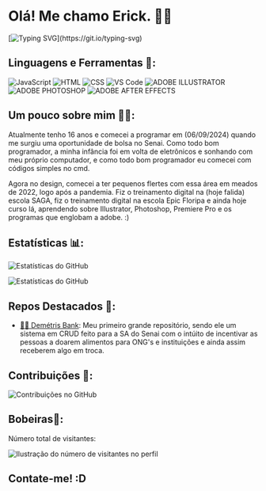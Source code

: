 # Olá! Me chamo Erick. 🐱‍💻

[![Typing SVG](https://readme-typing-svg.demolab.com?font=Expletus+Sans&size=70&pause=1000&color=FF0000&center=true&vCenter=true&width=1000&height=100&lines=Bem-vindo+ao+meu+perfil!;Sinta-se+%C3%A0+vontade!)](https://git.io/typing-svg)

## Linguagens e Ferramentas 🔧:

![JavaScript](https://img.shields.io/badge/-JavaScript-F7DF1E?style=flat-square&logo=javascript&logoColor=black)
![HTML](https://img.shields.io/badge/-HTML-E34F26?style=flat-square&logo=html5&logoColor=white)
![CSS](https://img.shields.io/badge/-CSS-1572B6?style=flat-square&logo=css3&logoColor=white)
![VS Code](https://img.shields.io/badge/-VS%20Code-007ACC?style=flat-square&logo=visual-studio-code&logoColor=white)
![ADOBE ILLUSTRATOR](https://img.shields.io/badge/-Illustrator-%23f8a829?style=flat-square&logo=adobeillustrator&logoColor=black)
![ADOBE PHOTOSHOP](https://img.shields.io/badge/-Photoshop-%2331A8FF?style=flat-square&logo=adobephotoshop&logoColor=black)
![ADOBE AFTER EFFECTS](https://img.shields.io/badge/-After_Effects-%239999FF?style=flat-square&logo=adobeaftereffects&logoColor=black)

## Um pouco sobre mim 🐱‍👓:

Atualmente tenho 16 anos e comecei a programar em (06/09/2024) quando me surgiu uma oportunidade de bolsa no Senai. Como todo bom programador, a minha infância foi em volta de eletrônicos e sonhando com meu próprio computador, e como todo bom programador eu comecei com códigos simples no cmd.

Agora no design, comecei a ter pequenos flertes com essa área em meados de 2022, logo após a pandemia. Fiz o treinamento digital na (hoje falida) escola SAGA, fiz o treinamento digital na escola Epic Floripa e ainda hoje curso lá, aprendendo sobre Illustrator, Photoshop, Premiere Pro e os programas que englobam a adobe. :)

## Estatísticas 📊:

![Estatísticas do GitHub](https://github-readme-stats.vercel.app/api/top-langs/?username=Sotnaslegit&layout=pie&langs_count=16&theme=dark)

![Estatísticas do GitHub](https://github-readme-stats.vercel.app/api?username=Sotnaslegit&show_icons=true&theme=dark)

## Repos Destacados 📌:

- [🏦🍏 Demétris Bank](https://github.com/Paadrou/projetoSA1fase.git): Meu primeiro grande repositório, sendo ele um sistema em CRUD feito para a SA do Senai com o intúito de incentivar as pessoas a doarem alimentos para ONG's e instituições e ainda assim receberem algo em troca.

## Contribuições 👥:

![Contribuições no GitHub](https://github-readme-streak-stats.herokuapp.com/?user=Sotnaslegit&theme=dark)

## Bobeiras🦧:

Número total de visitantes:

<img
    src="https://profile-counter.glitch.me/Sotnaslegit/count.svg"
    alt="Ilustração do número de visitantes no perfil"
  />

## Contate-me! :D

<!--
**Sotnaslegit/Sotnaslegit** is a ✨ _special_ ✨ repository because its `README.md` (this file) appears on your GitHub profile.

Here are some ideas to get you started:

- 🔭 I’m currently working on ...
- 🌱 I’m currently learning ...
- 👯 I’m looking to collaborate on ...
- 🤔 I’m looking for help with ...
- 💬 Ask me about ...
- 📫 How to reach me: ...
- 😄 Pronouns: ...
- ⚡ Fun fact: ...
-->
